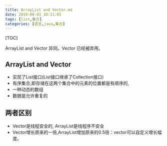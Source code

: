 ```yaml
---
title: ArrayList and Vector.md
date: 2019-08-01 10:11:01
tags: [list,集合]
categories: [语言,java,集合]
---
```


[TOC]

ArrayList and Vector 异同。Vector 已经被弃用。

<!--more-->

## ArrayList and Vector

- 实现了List接口(List接口继承了Collection接口)
- 有序集合,即存储在这两个集合中的元素的位置都是有顺序的,
- 一种动态的数组
- 数据是允许重复的

## 两者区别

- Vector是线程安全的, ArrayList是线程序不安全
- Vector增长原来的一倍,ArrayList增加原来的0.5倍：vector可以自定义增长幅度。
